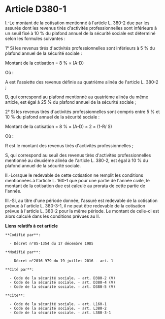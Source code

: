 # Article D380-1

I.-Le montant de la cotisation mentionné à l'article L. 380-2 due par les assurés dont les revenus tirés d'activités
professionnelles sont inférieurs à un seuil fixé à 10 % du plafond annuel de la sécurité sociale est déterminé selon les
formules suivantes : 

1° Si les revenus tirés d'activités professionnelles sont inférieurs à 5 % du plafond annuel de la sécurité sociale : 

Montant de la cotisation = 8 % × (A-D) 

Où : 

A est l'assiette des revenus définie au quatrième alinéa de l'article L. 380-2 ; 

D, qui correspond au plafond mentionné au quatrième alinéa du même article, est égal à 25 % du plafond annuel de la sécurité
sociale ; 

2° Si les revenus tirés d'activités professionnelles sont compris entre 5 % et 10 % du plafond annuel de la sécurité
sociale : 

Montant de la cotisation = 8 % × (A-D) × 2 × (1-R/ S) 

Où : 

R est le montant des revenus tirés d'activités professionnelles ; 

S, qui correspond au seuil des revenus tirés d'activités professionnelles mentionné au deuxième alinéa de l'article L. 380-2,
est égal à 10 % du plafond annuel de la sécurité sociale. 

II.-Lorsque le redevable de cette cotisation ne remplit les conditions mentionnées à l'article L. 160-1 que pour une partie
de l'année civile, le montant de la cotisation due est calculé au prorata de cette partie de l'année. 

III.-Si, au titre d'une période donnée, l'assuré est redevable de la cotisation prévue à l'article L. 380-3-1, il ne peut
être redevable de la cotisation prévue à l'article L. 380-2 pour la même période. Le montant de celle-ci est alors calculé
dans les conditions prévues au II.

**Liens relatifs à cet article**

	**Codifié par**:

	  - Décret n°85-1354 du 17 décembre 1985

	**Modifié par**:

	  - Décret n°2016-979 du 19 juillet 2016 - art. 1

	**Cité par**:

	  - Code de la sécurité sociale. - art. D380-2 (V)
	  - Code de la sécurité sociale. - art. D380-4 (V)
	  - Code de la sécurité sociale. - art. D380-5 (V)

	**Cite**:

	  - Code de la sécurité sociale. - art. L160-1
	  - Code de la sécurité sociale. - art. L380-2
	  - Code de la sécurité sociale. - art. L380-3-1

